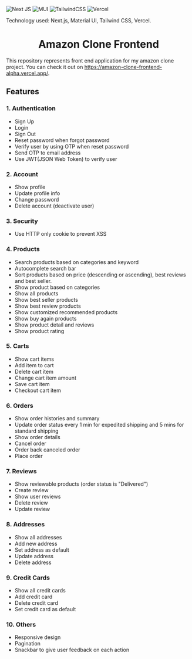 ![Next JS](https://img.shields.io/badge/Next-black?style=for-the-badge&logo=next.js&logoColor=white)
![MUI](https://img.shields.io/badge/MUI-%230081CB.svg?style=for-the-badge&logo=mui&logoColor=white)
![TailwindCSS](https://img.shields.io/badge/tailwindcss-%2338B2AC.svg?style=for-the-badge&logo=tailwind-css&logoColor=white)
![Vercel](https://img.shields.io/badge/vercel-%23000000.svg?style=for-the-badge&logo=vercel&logoColor=white)

Technology used: Next.js, Material UI, Tailwind CSS, Vercel.

<h1 align="center"> Amazon Clone Frontend </h1>

This repository represents front end application for my amazon clone project. You can check it out on https://amazon-clone-frontend-alpha.vercel.app/.

## Features

### 1. Authentication

- Sign Up
- Login
- Sign Out
- Reset password when forgot password
- Verify user by using OTP when reset password
- Send OTP to email address
- Use JWT(JSON Web Token) to verify user

### 2. Account

- Show profile
- Update profile info
- Change password
- Delete account (deactivate user)

### 3. Security

- Use HTTP only cookie to prevent XSS

### 4. Products

- Search products based on categories and keyword
- Autocomplete search bar
- Sort products based on price (descending or ascending), best reviews and best seller.
- Show product based on categories
- Show all products
- Show best seller products
- Show best review products
- Show customized recommended products
- Show buy again products
- Show product detail and reviews
- Show product rating

### 5. Carts

- Show cart items
- Add item to cart
- Delete cart item
- Change cart item amount
- Save cart item
- Checkout cart item

### 6. Orders

- Show order histories and summary
- Update order status every 1 min for expedited shipping and 5 mins for standard shipping
- Show order details
- Cancel order
- Order back canceled order
- Place order

### 7. Reviews

- Show reviewable products (order status is "Delivered")
- Create review
- Show user reviews
- Delete review
- Update review

### 8. Addresses

- Show all addresses
- Add new address
- Set address as default
- Update address
- Delete address

### 9. Credit Cards

- Show all credit cards
- Add credit card
- Delete credit card
- Set credit card as default

### 10. Others

- Responsive design
- Pagination
- Snackbar to give user feedback on each action
